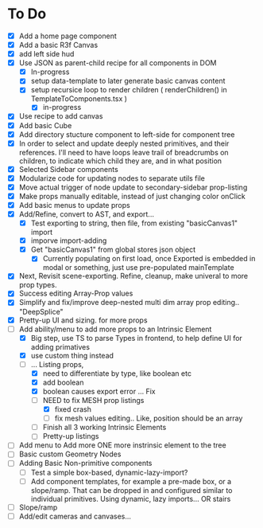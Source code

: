 # To Do

- [x] Add a home page component
- [x] Add a basic R3f Canvas
- [x] add left side hud
- [x] Use JSON as parent-child recipe for all components in DOM
  - [x] In-progress
  - [x] setup data-template to later generate basic canvas content
  - [x] setup recursice loop to render children ( renderChildren() in TemplateToComponents.tsx )
    - [x] in-progress
- [x] Use recipe to add canvas
- [x] Add basic Cube
- [x] Add directory stucture component to left-side for component tree
- [x] In order to select and update deeply nested primitives, and their references. I'll need to have loops leave trail of breadcrumbs on children, to indicate which child they are, and in what position
- [x] Selected Sidebar components
- [x] Modularize code for updating nodes to separate utils file
- [x] Move actual trigger of node update to secondary-sidebar prop-listing
- [x] Make props manually editable, instead of just changing color onClick
- [x] Add basic menus to update props
- [x] Add/Refine, convert to AST, and export...
  - [x] Test exporting to string, then file, from existing "basicCanvas1" import
  - [x] imporve import-adding
  - [x] Get "basicCanvas1" from global stores json object
    - [x] Currently populating on first load, once Exported is embedded in modal or something, just use pre-populated mainTemplate
- [x] Next, Revisit scene-exporting. Refine, cleanup, make univeral to more prop types.
- [x] Success editing Array-Prop values
- [x] Simplify and fix/improve deep-nested multi dim array prop editing.. "DeepSplice"
- [x] Pretty-up UI and sizing. for more props
- [ ] Add ability/menu to add more props to an Intrinsic Element
  - [x] Big step, use TS to parse Types in frontend, to help define UI for adding primatives
  - [x] use custom thing instead
  - [ ] ... Listing props,
    - [x] need to differentiate by type, like boolean etc
    - [x] add boolean
    - [x] boolean causes export error ... Fix
    - [ ] NEED to fix MESH prop listings
      - [x] fixed crash
      - [ ] fix mesh values editing.. Like, position should be an array
    - [ ] Finish all 3 working Intrinsic Elements
    - [ ] Pretty-up listings
- [ ] Add menu to Add more ONE more instrinsic element to the tree
- [ ] Basic custom Geometry Nodes
- [ ] Adding Basic Non-primitive components
  - [ ] Test a simple box-based, dynamic-lazy-import?
  - [ ] Add component templates, for example a pre-made box, or a slope/ramp. That can be dropped in and configured similar to individual primitives. Using dynamic, lazy imports... OR stairs
- [ ] Slope/ramp
- [ ] Add/edit cameras and canvases...
